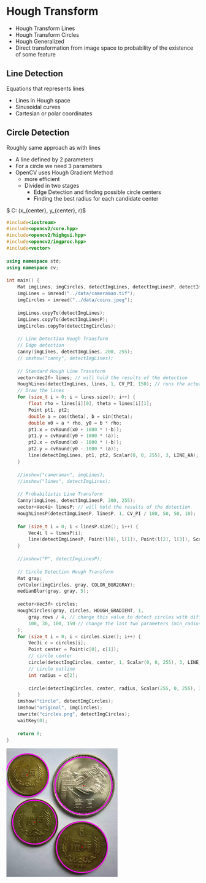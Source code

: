 # Hough Transform

- Hough Transform Lines
- Hough Transform Circles
- Hough Generalized
- Direct transformation from image space to probability of the existence of some feature

## Line Detection

Equations that represents lines

- Lines in Hough space
- Sinusoidal curves
- Cartesian or polar coordinates

## Circle Detection

Roughly same approach as with lines

- A line defined by 2 parameters
- For a circle we need 3 parameters
- OpenCV uses Hough Gradient Method
  - more efficient
  - Divided in two stages
    - Edge Detection and finding possible circle centers
    - Finding the best radius for each candidate center

 $ C: (x_{center}, y_{center}, r)$ 

```C++
#include<iostream>
#include<opencv2/core.hpp>
#include<opencv2/highgui.hpp>
#include<opencv2/imgproc.hpp>
#include<vector>

using namespace std;
using namespace cv;

int main() {
	Mat imgLines, imgCircles, detectImgLines, detectImgLinesP, detectImgCircles;
	imgLines = imread("../data/cameraman.tif");
	imgCircles = imread("../data/coins.jpeg");

	imgLines.copyTo(detectImgLines);
	imgLines.copyTo(detectImgLinesP);
	imgCircles.copyTo(detectImgCircles);

	// Line Detection Hough Transform
	// Edge detection
	Canny(imgLines, detectImgLines, 200, 255);
	// imshow("canny", detectImgLines);

	// Standard Hough Line Transform
	vector<Vec2f> lines; // will hold the results of the detection
	HoughLines(detectImgLines, lines, 1, CV_PI, 150); // runs the actual detection
	// Draw the lines
	for (size_t i = 0; i < lines.size(); i++) {
		float rho = lines[i][0], theta = lines[i][1];
		Point pt1, pt2;
		double a = cos(theta), b = sin(theta);
		double x0 = a * rho, y0 = b * rho;
		pt1.x = cvRound(x0 + 1000 * (-b));
		pt1.y = cvRound(y0 + 1000 * (a));
		pt2.x = cvRound(x0 - 1000 * (-b));
		pt2.y = cvRound(y0 - 1000 * (a));
		line(detectImgLines, pt1, pt2, Scalar(0, 0, 255), 3, LINE_AA);
	}

	//imshow("cameraman", imgLines);
	//imshow("lines", detectImgLines);

	// Probabilistic Line Transform
	Canny(imgLines, detectImgLinesP, 200, 255);
	vector<Vec4i> linesP; // will hold the results of the detection
	HoughLinesP(detectImgLinesP, linesP, 1, CV_PI / 180, 50, 50, 10);

	for (size_t i = 0; i < linesP.size(); i++) {
		Vec4i l = linesP[i];
		line(detectImgLinesP, Point(l[0], l[1]), Point(l[2], l[3]), Scalar(0, 0, 255), 1, LINE_AA);
	}

	//imshow("P", detectImgLinesP);

	// Circle Detection Hough Transform 
	Mat gray;
	cvtColor(imgCircles, gray, COLOR_BGR2GRAY);
	medianBlur(gray, gray, 5);

	vector<Vec3f> circles;
	HoughCircles(gray, circles, HOUGH_GRADIENT, 1,
		gray.rows / 4, // change this value to detect circles with different distances to each other
		100, 30, 100, 150 // change the last two parameters (min_radius & max_radius) to detect larger circles
	);
	for (size_t i = 0; i < circles.size(); i++) {
		Vec3i c = circles[i];
		Point center = Point(c[0], c[1]);
		// circle center
		circle(detectImgCircles, center, 1, Scalar(0, 0, 255), 3, LINE_AA);
		// circle outline
		int radius = c[2];

		circle(detectImgCircles, center, radius, Scalar(255, 0, 255), 3, LINE_AA);
	}
	imshow("circle", detectImgCircles);
	imshow("original", imgCircles);
	imwrite("circles.png", detectImgCircles);
	waitKey(0);

	return 0;
}
```

<img src="./pic/circles.png" style="zoom:50%;" />
